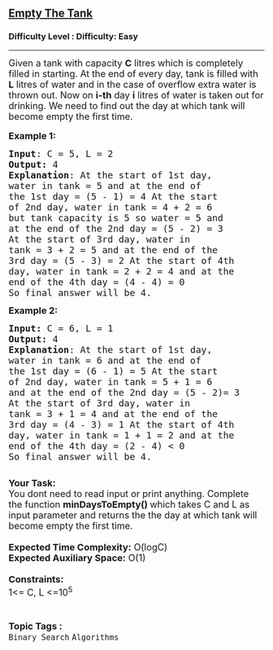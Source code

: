 <h2><a href="https://www.geeksforgeeks.org/problems/empty-the-tank3831/1?page=2&category=Binary%20Search&difficulty=Easy&sortBy=submissions">Empty The Tank</a></h2><h3>Difficulty Level : Difficulty: Easy</h3><hr><div class="problems_problem_content__Xm_eO"><p><span style="font-size:18px">Given a tank with capacity <strong>C</strong> litres which is completely filled in starting. At the end of every day, tank is filled with <strong>L</strong>&nbsp;litres of water and in the case of overflow extra water is thrown out. Now on <strong>i-th</strong> day <strong>i</strong> litres of water is taken out for drinking. We need to find out the day at which tank will become empty the first time.</span><br>
<br>
<span style="font-size:18px"><strong>Example 1:</strong></span></p>

<pre><span style="font-size:18px"><strong>Input</strong>: C = 5, L = 2
<strong>Output:</strong>&nbsp;4&nbsp;
<strong>Explanation</strong>: At the start of 1st day, 
water in tank = 5 and at the end of 
the 1st day = (5 - 1) = 4 At the start
of 2nd day, water in tank = 4 + 2 = 6 
but tank capacity is 5 so water = 5 and 
at the end of the 2nd day = (5 - 2) = 3 
At the start of 3rd day, water in 
tank = 3 + 2 = 5 and at the end of the 
3rd day = (5 - 3) = 2 At the start of 4th 
day, water in tank = 2 + 2 = 4 and at the 
end of the 4th day = (4 - 4) = 0 
So final answer will be 4.</span><span style="font-size:18px">
</span></pre>

<p><span style="font-size:18px"><strong>Example 2:</strong></span></p>

<pre><span style="font-size:18px"><strong>Input: </strong>C = 6, L = 1
<strong>Output:&nbsp;</strong>4
<strong>Explanation</strong>: At the start of 1st day,
water in tank = 6 and at the end of
the 1st day = (6 - 1) = 5 At the start
of 2nd day, water in tank = 5 + 1 = 6
and at the end of the 2nd day = (5 - 2)= 3
At the start of 3rd day, water in
tank = 3 + 1 = 4 and at the end of the
3rd day = (4 - 3) = 1 At the start of 4th
day, water in tank = 1 + 1 = 2 and at the
end of the 4th day = (2 - 4) &lt; 0
So final answer will be 4.</span></pre>

<p><br>
<span style="font-size:18px"><strong>Your Task:&nbsp;&nbsp;</strong><br>
You dont need to read input or print anything. Complete the function <strong>minDaysToEmpty()&nbsp;</strong>which takes C and L&nbsp;as input parameter and returns the the day at which tank will become empty the first time.<br>
<br>
<strong>Expected Time Complexity:</strong> O(logC)<br>
<strong>Expected Auxiliary Space:</strong> O(1)<br>
<br>
<strong>Constraints:</strong><br>
1&lt;= C, L &lt;=10<sup>5</sup></span></p>
</div><br><p><span style=font-size:18px><strong>Topic Tags : </strong><br><code>Binary Search</code>&nbsp;<code>Algorithms</code>&nbsp;